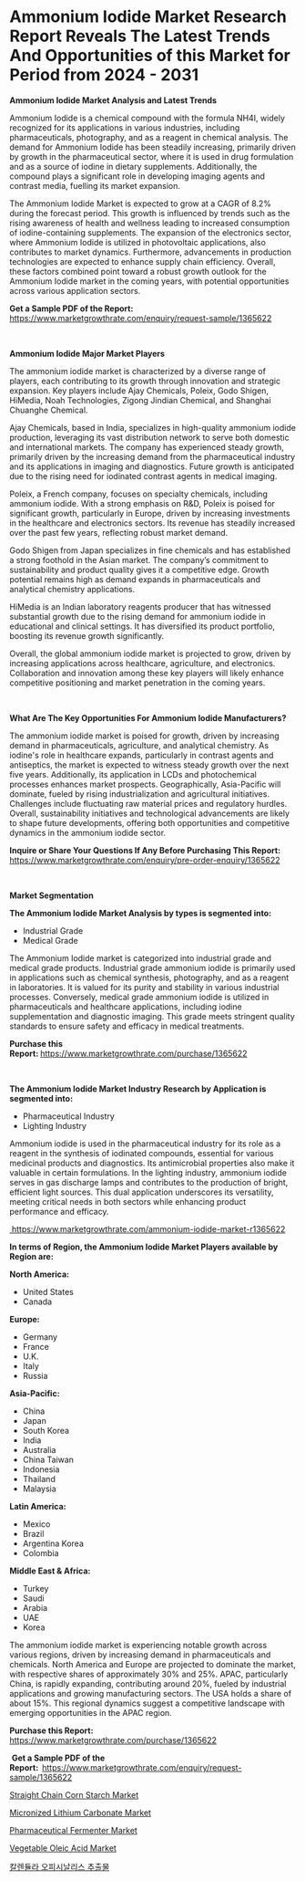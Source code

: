 <p><h1>Ammonium Iodide Market Research Report Reveals The Latest Trends And Opportunities of this Market for Period from 2024 - 2031</h1></p><p><strong>Ammonium Iodide Market Analysis and Latest Trends</strong></p>
<p><p>Ammonium Iodide is a chemical compound with the formula NH4I, widely recognized for its applications in various industries, including pharmaceuticals, photography, and as a reagent in chemical analysis. The demand for Ammonium Iodide has been steadily increasing, primarily driven by growth in the pharmaceutical sector, where it is used in drug formulation and as a source of iodine in dietary supplements. Additionally, the compound plays a significant role in developing imaging agents and contrast media, fuelling its market expansion.</p><p>The Ammonium Iodide Market is expected to grow at a CAGR of 8.2% during the forecast period. This growth is influenced by trends such as the rising awareness of health and wellness leading to increased consumption of iodine-containing supplements. The expansion of the electronics sector, where Ammonium Iodide is utilized in photovoltaic applications, also contributes to market dynamics. Furthermore, advancements in production technologies are expected to enhance supply chain efficiency. Overall, these factors combined point toward a robust growth outlook for the Ammonium Iodide market in the coming years, with potential opportunities across various application sectors.</p></p>
<p><strong>Get a Sample PDF of the Report:&nbsp;</strong> <a href="https://www.marketgrowthrate.com/enquiry/request-sample/1365622">https://www.marketgrowthrate.com/enquiry/request-sample/1365622</a></p>
<p>&nbsp;</p>
<p><strong>Ammonium Iodide Major Market Players</strong></p>
<p><p>The ammonium iodide market is characterized by a diverse range of players, each contributing to its growth through innovation and strategic expansion. Key players include Ajay Chemicals, Poleix, Godo Shigen, HiMedia, Noah Technologies, Zigong Jindian Chemical, and Shanghai Chuanghe Chemical.</p><p>Ajay Chemicals, based in India, specializes in high-quality ammonium iodide production, leveraging its vast distribution network to serve both domestic and international markets. The company has experienced steady growth, primarily driven by the increasing demand from the pharmaceutical industry and its applications in imaging and diagnostics. Future growth is anticipated due to the rising need for iodinated contrast agents in medical imaging.</p><p>Poleix, a French company, focuses on specialty chemicals, including ammonium iodide. With a strong emphasis on R&D, Poleix is poised for significant growth, particularly in Europe, driven by increasing investments in the healthcare and electronics sectors. Its revenue has steadily increased over the past few years, reflecting robust market demand.</p><p>Godo Shigen from Japan specializes in fine chemicals and has established a strong foothold in the Asian market. The company’s commitment to sustainability and product quality gives it a competitive edge. Growth potential remains high as demand expands in pharmaceuticals and analytical chemistry applications.</p><p>HiMedia is an Indian laboratory reagents producer that has witnessed substantial growth due to the rising demand for ammonium iodide in educational and clinical settings. It has diversified its product portfolio, boosting its revenue growth significantly.</p><p>Overall, the global ammonium iodide market is projected to grow, driven by increasing applications across healthcare, agriculture, and electronics. Collaboration and innovation among these key players will likely enhance competitive positioning and market penetration in the coming years.</p></p>
<p>&nbsp;</p>
<p><strong>What Are The Key Opportunities For Ammonium Iodide Manufacturers?</strong></p>
<p><p>The ammonium iodide market is poised for growth, driven by increasing demand in pharmaceuticals, agriculture, and analytical chemistry. As iodine's role in healthcare expands, particularly in contrast agents and antiseptics, the market is expected to witness steady growth over the next five years. Additionally, its application in LCDs and photochemical processes enhances market prospects. Geographically, Asia-Pacific will dominate, fueled by rising industrialization and agricultural initiatives. Challenges include fluctuating raw material prices and regulatory hurdles. Overall, sustainability initiatives and technological advancements are likely to shape future developments, offering both opportunities and competitive dynamics in the ammonium iodide sector.</p></p>
<p><strong>Inquire or Share Your Questions If Any Before Purchasing This Report:</strong> <a href="https://www.marketgrowthrate.com/enquiry/pre-order-enquiry/1365622">https://www.marketgrowthrate.com/enquiry/pre-order-enquiry/1365622</a></p>
<p>&nbsp;</p>
<p><strong>Market Segmentation</strong></p>
<p><strong>The Ammonium Iodide Market Analysis by types is segmented into:</strong></p>
<p><ul><li>Industrial Grade</li><li>Medical Grade</li></ul></p>
<p><p>The Ammonium Iodide market is categorized into industrial grade and medical grade products. Industrial grade ammonium iodide is primarily used in applications such as chemical synthesis, photography, and as a reagent in laboratories. It is valued for its purity and stability in various industrial processes. Conversely, medical grade ammonium iodide is utilized in pharmaceuticals and healthcare applications, including iodine supplementation and diagnostic imaging. This grade meets stringent quality standards to ensure safety and efficacy in medical treatments.</p></p>
<p><strong>Purchase this Report:&nbsp;</strong><a href="https://www.marketgrowthrate.com/purchase/1365622">https://www.marketgrowthrate.com/purchase/1365622</a></p>
<p>&nbsp;</p>
<p><strong>The Ammonium Iodide Market Industry Research by Application is segmented into:</strong></p>
<p><ul><li>Pharmaceutical Industry</li><li>Lighting Industry</li></ul></p>
<p><p>Ammonium iodide is used in the pharmaceutical industry for its role as a reagent in the synthesis of iodinated compounds, essential for various medicinal products and diagnostics. Its antimicrobial properties also make it valuable in certain formulations. In the lighting industry, ammonium iodide serves in gas discharge lamps and contributes to the production of bright, efficient light sources. This dual application underscores its versatility, meeting critical needs in both sectors while enhancing product performance and efficacy.</p></p>
<p><a href="https://www.marketgrowthrate.com/ammonium-iodide-market-r1365622">&nbsp;https://www.marketgrowthrate.com/ammonium-iodide-market-r1365622</a></p>
<p><strong>In terms of Region, the Ammonium Iodide Market Players available by Region are:</strong></p>
<p>
    <p> <strong> North America: </strong>
        <ul>
            <li>United States</li>
            <li>Canada</li>
        </ul>
        </p> 
    <p> <strong> Europe: </strong>
        <ul>
            <li>Germany</li>
            <li>France</li>
            <li>U.K.</li>
            <li>Italy</li>
            <li>Russia</li>
        </ul>
        </p> 
    <p> <strong> Asia-Pacific: </strong>
        <ul>
            <li>China</li>
            <li>Japan</li>
            <li>South Korea</li>
            <li>India</li>
            <li>Australia</li>
            <li>China Taiwan</li>
            <li>Indonesia</li>
            <li>Thailand</li>
            <li>Malaysia</li>
        </ul>
        </p> 
    <p> <strong> Latin America: </strong>
        <ul>
            <li>Mexico</li>
            <li>Brazil</li>
            <li>Argentina Korea</li>
            <li>Colombia</li>
        </ul>
        </p> 
    <p> <strong> Middle East & Africa: </strong>
        <ul>
            <li>Turkey</li>
            <li>Saudi</li>
            <li>Arabia</li>
            <li>UAE</li>
            <li>Korea</li>
        </ul>
    </p>
    </p>
<p><p>The ammonium iodide market is experiencing notable growth across various regions, driven by increasing demand in pharmaceuticals and chemicals. North America and Europe are projected to dominate the market, with respective shares of approximately 30% and 25%. APAC, particularly China, is rapidly expanding, contributing around 20%, fueled by industrial applications and growing manufacturing sectors. The USA holds a share of about 15%. This regional dynamics suggest a competitive landscape with emerging opportunities in the APAC region.</p></p>
<p><strong>Purchase this Report: </strong><a href="https://www.marketgrowthrate.com/purchase/1365622">https://www.marketgrowthrate.com/purchase/1365622</a></p>
<p>&nbsp;<strong>Get a Sample PDF of the Report:&nbsp;&nbsp;</strong><a href="https://www.marketgrowthrate.com/enquiry/request-sample/1365622">https://www.marketgrowthrate.com/enquiry/request-sample/1365622</a></p>
<p><strong></strong></p>
<p><p><a href="https://issuu.com/reportprime-2/docs/straight-chain-corn-starch-market-s_84a559b0ab8750">Straight Chain Corn Starch Market</a></p><p><a href="https://github.com/KamrulHadi87/Market-Research-Report-List-1/blob/main/micronized-lithium-carbonate-market.md">Micronized Lithium Carbonate Market</a></p><p><a href="https://www.linkedin.com/pulse/global-pharmaceutical-fermenter-market-size-expected-reach-j2uie?trackingId=lhDopuy7QvaGvdf9YYeFHA%3D%3D">Pharmaceutical Fermenter Market</a></p><p><a href="https://issuu.com/reportprime-2/docs/vegetable-oleic-acid-market-size-20_f7c8eaee4bc9f1">Vegetable Oleic Acid Market</a></p><p><a href="https://medium.com/@eunicevaughan35/%ED%98%81%EC%8B%A0%EC%9D%98-%EB%AF%B8%EB%9E%98-%EA%B8%80%EB%A1%9C%EB%B2%8C-%EA%B8%88%EC%9E%94%ED%99%94-%EC%B6%94%EC%B6%9C%EB%AC%BC-%EC%8B%9C%EC%9E%A5-%EC%84%B1%EC%9E%A5-%EB%B0%8F-%EA%B8%B0%ED%9A%8C-2024-2031-09e16b9f608c?postPublishedType=repub">칼렌듈라 오피시날리스 추출물</a></p></p>